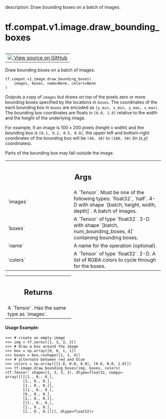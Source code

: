 description: Draw bounding boxes on a batch of images.

<div itemscope itemtype="http://developers.google.com/ReferenceObject">
<meta itemprop="name" content="tf.compat.v1.image.draw_bounding_boxes" />
<meta itemprop="path" content="Stable" />
</div>

# tf.compat.v1.image.draw_bounding_boxes

<!-- Insert buttons and diff -->

<table class="tfo-notebook-buttons tfo-api nocontent" align="left">
<td>
  <a target="_blank" href="https://github.com/tensorflow/tensorflow/blob/r2.3/tensorflow/python/ops/image_ops_impl.py#L4948-L4998">
    <img src="https://www.tensorflow.org/images/GitHub-Mark-32px.png" />
    View source on GitHub
  </a>
</td>
</table>



Draw bounding boxes on a batch of images.

<pre class="devsite-click-to-copy prettyprint lang-py tfo-signature-link">
<code>tf.compat.v1.image.draw_bounding_boxes(
    images, boxes, name=None, colors=None
)
</code></pre>



<!-- Placeholder for "Used in" -->

Outputs a copy of `images` but draws on top of the pixels zero or more
bounding boxes specified by the locations in `boxes`. The coordinates of the
each bounding box in `boxes` are encoded as `[y_min, x_min, y_max, x_max]`.
The bounding box coordinates are floats in `[0.0, 1.0]` relative to the width
and the height of the underlying image.

For example, if an image is 100 x 200 pixels (height x width) and the bounding
box is `[0.1, 0.2, 0.5, 0.9]`, the upper-left and bottom-right coordinates of
the bounding box will be `(40, 10)` to `(180, 50)` (in (x,y) coordinates).

Parts of the bounding box may fall outside the image.

<!-- Tabular view -->
 <table class="responsive fixed orange">
<colgroup><col width="214px"><col></colgroup>
<tr><th colspan="2"><h2 class="add-link">Args</h2></th></tr>

<tr>
<td>
`images`
</td>
<td>
A `Tensor`. Must be one of the following types: `float32`, `half`.
4-D with shape `[batch, height, width, depth]`. A batch of images.
</td>
</tr><tr>
<td>
`boxes`
</td>
<td>
A `Tensor` of type `float32`. 3-D with shape `[batch,
num_bounding_boxes, 4]` containing bounding boxes.
</td>
</tr><tr>
<td>
`name`
</td>
<td>
A name for the operation (optional).
</td>
</tr><tr>
<td>
`colors`
</td>
<td>
A `Tensor` of type `float32`. 2-D. A list of RGBA colors to cycle
through for the boxes.
</td>
</tr>
</table>



<!-- Tabular view -->
 <table class="responsive fixed orange">
<colgroup><col width="214px"><col></colgroup>
<tr><th colspan="2"><h2 class="add-link">Returns</h2></th></tr>
<tr class="alt">
<td colspan="2">
A `Tensor`. Has the same type as `images`.
</td>
</tr>

</table>



#### Usage Example:



```
>>> # create an empty image
>>> img = tf.zeros([1, 3, 3, 3])
>>> # draw a box around the image
>>> box = np.array([0, 0, 1, 1])
>>> boxes = box.reshape([1, 1, 4])
>>> # alternate between red and blue
>>> colors = np.array([[1.0, 0.0, 0.0], [0.0, 0.0, 1.0]])
>>> tf.image.draw_bounding_boxes(img, boxes, colors)
<tf.Tensor: shape=(1, 3, 3, 3), dtype=float32, numpy=
array([[[[1., 0., 0.],
        [1., 0., 0.],
        [1., 0., 0.]],
        [[1., 0., 0.],
        [0., 0., 0.],
        [1., 0., 0.]],
        [[1., 0., 0.],
        [1., 0., 0.],
        [1., 0., 0.]]]], dtype=float32)>
```